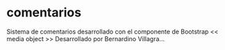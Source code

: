 # comentarios
Sistema de comentarios desarrollado con el componente de Bootstrap &lt;&lt; media object >>
Desarrollado por Bernardino Villagra...
